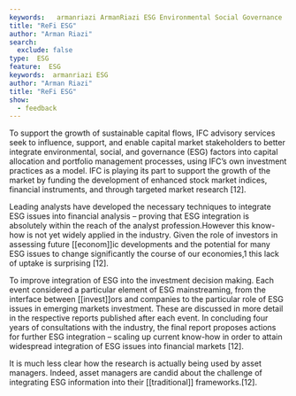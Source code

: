 ```yaml
---
keywords:   armanriazi ArmanRiazi ESG Environmental Social Governance
title: "ReFi ESG"
author: "Arman Riazi"
search:
  exclude: false
type:  ESG
feature:  ESG
keywords:  armanriazi ESG
author: "Arman Riazi"
title: "ReFi ESG"
show:
  - feedback
---
```



To support the growth of sustainable capital flows, IFC advisory services seek to influence, support, and enable capital market stakeholders to better integrate environmental, social, and governance (ESG) factors into capital allocation and portfolio management processes, using IFC’s own investment practices as a model. IFC is playing its part to support the growth of the market by funding the development of enhanced stock market indices, financial instruments, and through targeted market research [12].

Leading analysts have developed the necessary techniques to integrate ESG issues into financial analysis – proving that ESG integration is absolutely within the reach of the analyst profession.However this know-how is not yet widely applied in the industry. Given the role of investors in assessing future [[econom]]ic developments and the potential for many ESG issues to change significantly the course of our economies,1 this lack of uptake is surprising [12].

To improve integration of ESG into the investment decision making. Each event considered a particular element of ESG mainstreaming, from the interface between [[invest]]ors and companies to the particular role of ESG issues in emerging markets investment. These are discussed in more detail in the respective reports published after each event. In concluding four years of consultations with the industry, the final report proposes actions for further ESG integration – scaling up current know-how in order to attain widespread integration of ESG issues into financial markets [12].

It is much less clear how the research is actually being used by asset managers. Indeed, asset managers are candid about the challenge of integrating ESG information into their [[traditional]] frameworks.[12].